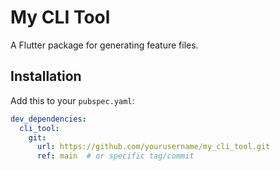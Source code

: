 # My CLI Tool

A Flutter package for generating feature files.

## Installation

Add this to your `pubspec.yaml`:

```yaml
dev_dependencies:
  cli_tool:
    git:
      url: https://github.com/yourusername/my_cli_tool.git
      ref: main  # or specific tag/commit
```